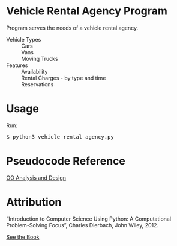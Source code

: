 # Vehicle Rental Agency Program
Program serves the needs of a vehicle rental agency.
<dl>
    <dt>Vehicle Types</dt>
        <dd>Cars</dd>
        <dd>Vans</dd>
        <dd>Moving Trucks</dd>
    <dt>Features</dt>
        <dd>Availability</dd>
        <dd>Rental Charges - by type and time</dd>
        <dd>Reservations</dd>
</dl>

Usage
=====
Run:
<pre>
$ <kbd>python3 vehicle_rental_agency.py</kbd>
</pre>

Pseudocode Reference
====================
[OO Analysis and Design](oo_analysis_and_design.md)


Attribution
===========
“Introduction to Computer Science Using Python: A Computational 
Problem-Solving Focus”, Charles Dierbach, John Wiley, 2012.

[See the Book](http://eu.wiley.com/WileyCDA/Section/id-302479.html?query=Charles+Dierbach)


